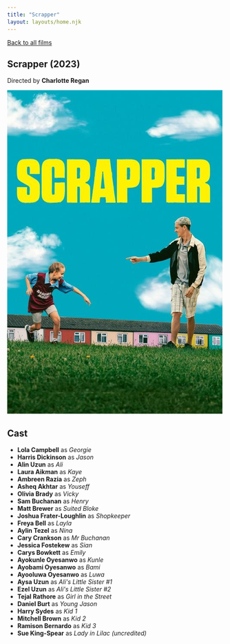 ```yaml
---
title: "Scrapper"
layout: layouts/home.njk
---
```


<a href="../">Back to all films</a>

<article class="film">
  <h1>Scrapper (2023)</h1>

  <p class="director">
    Directed by <strong>Charlotte Regan</strong>
  </p>

  <img src="../films/posters/scrapper.jpg" alt="">

  <h2>
    Cast
  </h2>
  <ul>
    <li><strong>Lola Campbell</strong> as <em>Georgie</em></li>
<li><strong>Harris Dickinson</strong> as <em>Jason</em></li>
<li><strong>Alin Uzun</strong> as <em>Ali</em></li>
<li><strong>Laura Aikman</strong> as <em>Kaye</em></li>
<li><strong>Ambreen Razia</strong> as <em>Zeph</em></li>
<li><strong>Asheq Akhtar</strong> as <em>Youseff</em></li>
<li><strong>Olivia Brady</strong> as <em>Vicky</em></li>
<li><strong>Sam Buchanan</strong> as <em>Henry</em></li>
<li><strong>Matt Brewer</strong> as <em>Suited Bloke</em></li>
<li><strong>Joshua Frater-Loughlin</strong> as <em>Shopkeeper</em></li>
<li><strong>Freya Bell</strong> as <em>Layla</em></li>
<li><strong>Aylin Tezel</strong> as <em>Nina</em></li>
<li><strong>Cary Crankson</strong> as <em>Mr Buchanan</em></li>
<li><strong>Jessica Fostekew</strong> as <em>Sian</em></li>
<li><strong>Carys Bowkett</strong> as <em>Emily</em></li>
<li><strong>Ayokunle Oyesanwo</strong> as <em>Kunle</em></li>
<li><strong>Ayobami Oyesanwo</strong> as <em>Bami</em></li>
<li><strong>Ayooluwa Oyesanwo</strong> as <em>Luwa</em></li>
<li><strong>Aysa Uzun</strong> as <em>Ali's Little Sister #1</em></li>
<li><strong>Ezel Uzun</strong> as <em>Ali's Little Sister #2</em></li>
<li><strong>Tejal Rathore</strong> as <em>Girl in the Street</em></li>
<li><strong>Daniel Burt</strong> as <em>Young Jason</em></li>
<li><strong>Harry Sydes</strong> as <em>Kid 1</em></li>
<li><strong>Mitchell Brown</strong> as <em>Kid 2</em></li>
<li><strong>Ramison Bernardo</strong> as <em>Kid 3</em></li>
<li><strong>Sue King-Spear</strong> as <em>Lady in Lilac (uncredited)</em></li>
  </ul>
</article>

